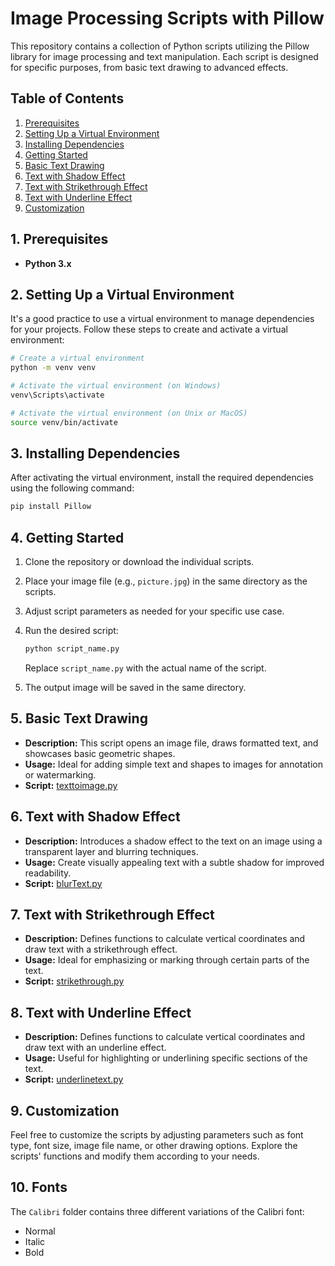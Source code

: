 # Image Processing Scripts with Pillow

This repository contains a collection of Python scripts utilizing the Pillow library for image processing and text manipulation. Each script is designed for specific purposes, from basic text drawing to advanced effects.

## Table of Contents

1. [Prerequisites](#1-prerequisites)
2. [Setting Up a Virtual Environment](#2-setting-up-a-virtual-environment)
3. [Installing Dependencies](#3-installing-dependencies)
4. [Getting Started](#4-getting-started)
5. [Basic Text Drawing](#5-basic-text-drawing)
6. [Text with Shadow Effect](#6-text-with-shadow-effect)
7. [Text with Strikethrough Effect](#7-text-with-strikethrough-effect)
8. [Text with Underline Effect](#8-text-with-underline-effect)
9. [Customization](#9-customization)

## 1. Prerequisites

- **Python 3.x**

## 2. Setting Up a Virtual Environment

It's a good practice to use a virtual environment to manage dependencies for your projects. Follow these steps to create and activate a virtual environment:

```bash
# Create a virtual environment
python -m venv venv

# Activate the virtual environment (on Windows)
venv\Scripts\activate

# Activate the virtual environment (on Unix or MacOS)
source venv/bin/activate
```

## 3. Installing Dependencies

After activating the virtual environment, install the required dependencies using the following command:

```bash
pip install Pillow
```

## 4. Getting Started

1. Clone the repository or download the individual scripts.
2. Place your image file (e.g., `picture.jpg`) in the same directory as the scripts.
3. Adjust script parameters as needed for your specific use case.
4. Run the desired script:

   ```bash
   python script_name.py
   ```

   Replace `script_name.py` with the actual name of the script.

5. The output image will be saved in the same directory.

## 5. Basic Text Drawing

- **Description:** This script opens an image file, draws formatted text, and showcases basic geometric shapes.
- **Usage:** Ideal for adding simple text and shapes to images for annotation or watermarking.
- **Script:** [texttoimage.py](texttoimage.py)

## 6. Text with Shadow Effect

- **Description:** Introduces a shadow effect to the text on an image using a transparent layer and blurring techniques.
- **Usage:** Create visually appealing text with a subtle shadow for improved readability.
- **Script:** [blurText.py](blurText.py)

## 7. Text with Strikethrough Effect

- **Description:** Defines functions to calculate vertical coordinates and draw text with a strikethrough effect.
- **Usage:** Ideal for emphasizing or marking through certain parts of the text.
- **Script:** [strikethrough.py](strikethrough.py)

## 8. Text with Underline Effect

- **Description:** Defines functions to calculate vertical coordinates and draw text with an underline effect.
- **Usage:** Useful for highlighting or underlining specific sections of the text.
- **Script:** [underlinetext.py](underlinetext.py)

## 9. Customization

Feel free to customize the scripts by adjusting parameters such as font type, font size, image file name, or other drawing options. Explore the scripts' functions and modify them according to your needs.

## 10. Fonts

The `Calibri` folder contains three different variations of the Calibri font:
- Normal
- Italic
- Bold